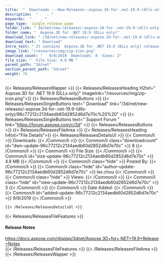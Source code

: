 ```yaml
---
title:  "  Downloads ---New-Releases--aspose.3d-for-.net-19.9-(dlls-only) . " 
description:  "    . " 
keywords:  "    . " 
page_type:  single_release_page
folder_link: " 3d/net/new-releases/-aspose.3d-for-.net-19.9-(dlls-only)/"
folder_name: "  Aspose.3D for .NET 19.9 (DLLs only)"
download_link: " /3d/net/new-releases/-aspose.3d-for-.net-19.9-(dlls-only)/96c77212c2134aedb60d2852d6d7e70c"
download_text: " Download"
Intro_text: " It contains  Aspose.3D for .NET 19.9 (DLLs only) release."
image_link: "/resources/img/zip-icon.png"
download_count: "   9/9/2019  Downloads: 8  Views: 2"
file_size: "  File Size: 4.8 MB "
parent_path: "3d/net"
section_parent_path: "3d/net"
weight: 70 
---
```


{{< Releases/ReleasesWapper >}}
  {{< Releases/ReleasesHeading H2txt="  Aspose.3D for .NET 19.9 (DLLs only)" imagelink="/resources/img/zip-icon.png">}}
  {{< Releases/ReleasesButtons >}}
    {{< Releases/ReleasesSingleButtons text=" Download" link="/3d/net/new-releases/-aspose.3d-for-.net-19.9-(dlls-only)/96c77212c2134aedb60d2852d6d7e70c%20%20" >}}
    {{< Releases/ReleasesSingleButtons text=" Support Forum " link="https://forum.aspose.com/c/3d" >}}
  {{< Releases/ReleasesButtons >}}
  {{< Releases/ReleasesFileArea >}}
    {{< Releases/ReleasesHeading h4txt="File Details">}}
    {{< Releases/ReleasesDetailsUl >}}
            {{< Common/li  >}} Downloads: {{< /Common/li >}} 
      {{< Common/li class="downloadcount" id="dwn-update-96c77212c2134aedb60d2852d6d7e70c" >}} 8 {{< /Common/li >}} 
      {{< Common/li  >}} File Size: {{< /Common/li >}} 
      {{< Common/li id="size-update-96c77212c2134aedb60d2852d6d7e70c" >}} 4.8 MB {{< /Common/li >}} 
      {{< Common/li  class="hide" >}} Posted By: {{< /Common/li >}} 
      {{< Common/li class="hide" id="author-update-96c77212c2134aedb60d2852d6d7e70c" >}} lex.chou {{< /Common/li >}} 
      {{< Common/li class="hide"  >}} Views: {{< /Common/li >}} 
      {{< Common/li class="hide" id="view-update-96c77212c2134aedb60d2852d6d7e70c" >}} 3 {{< /Common/li >}} 
      {{< Common/li  >}} Date Added: {{< /Common/li >}} 
      {{< Common/li id="added-update-96c77212c2134aedb60d2852d6d7e70c" >}} 9/9/2019 {{< /Common/li >}} 

    {{< /Releases/ReleasesDetailsUl >}}

  {{< Releases/ReleasesFileFeatures >}}
      <h4>Release Notes</h4><div><a href="https://docs.aspose.com/display/3dnet/Aspose.3D+for+.NET+19.9+Release+Notes">https://docs.aspose.com/display/3dnet/Aspose.3D+for+.NET+19.9+Release+Notes</a></div>
  {{< /Releases/ReleasesFileFeatures >}}
 {{< /Releases/ReleasesFileArea >}}
{{< /Releases/ReleasesWapper >}}


